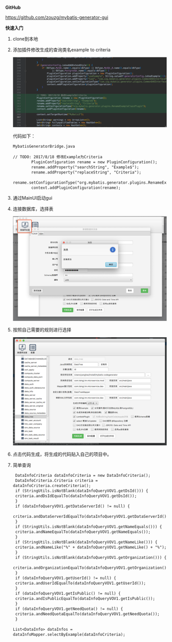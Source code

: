**GitHub**

https://github.com/zouzg/mybatis-generator-gui

**快速入门**

1. clone到本地

2. 添加插件修改生成的查询类名example to criteria

   ![image-20200407100710109](../all_images/image-20200407100710109.png)

   代码如下：

   ```
   MybatisGeneratorBridge.java
   
   // TODO: 2017/8/18 修改Example为Criteria
           PluginConfiguration rename = new PluginConfiguration();
           rename.addProperty("searchString", "Example$");
           rename.addProperty("replaceString", "Criteria");
           rename.setConfigurationType("org.mybatis.generator.plugins.RenameExampleClassPlugin");
           context.addPluginConfiguration(rename);
   ```

   

3. 通过MainUI启动gui

4. 连接数据库，选择表

   ![image-20200407101207527](../all_images/image-20200407101207527.png)

5. 按照自己需要的规则进行选择

   ![image-20200407101539478](../all_images/image-20200407101539478.png)

6. 点击代码生成，将生成的代码贴入自己的项目中。

7. 简单查询

   ```
    DataInfoCriteria dataInfoCriteria = new DataInfoCriteria();
    DataInfoCriteria.Criteria criteria = dataInfoCriteria.createCriteria();
    if (StringUtils.isNotBlank(dataInfoQueryVOV1.getDsId())) {
    criteria.andDsIdEqualTo(dataInfoQueryVOV1.getDsId());
    }
    if (dataInfoQueryVOV1.getDataServerId() != null) {
    criteria.andDataServerIdEqualTo(dataInfoQueryVOV1.getDataServerId());
    }
    if (StringUtils.isNotBlank(dataInfoQueryVOV1.getNameEquals())) {
    criteria.andNameEqualTo(dataInfoQueryVOV1.getNameEquals());
    }
    if (StringUtils.isNotBlank(dataInfoQueryVOV1.getNameLike())) {
    criteria.andNameLike("%" + dataInfoQueryVOV1.getNameLike() + "%");
    }
    if (StringUtils.isNotBlank(dataInfoQueryVOV1.getOrganization())) {
    criteria.andOrganizationEqualTo(dataInfoQueryVOV1.getOrganization());
    }
    if (dataInfoQueryVOV1.getUserId() != null) {
    criteria.andUserIdEqualTo(dataInfoQueryVOV1.getUserId());
    }
    if (dataInfoQueryVOV1.getIsPublic() != null) {
    criteria.andIsPublicEqualTo(dataInfoQueryVOV1.getIsPublic());
    }
    if (dataInfoQueryVOV1.getNeedQuota() != null) {
    criteria.andNeedQuotaEqualTo(dataInfoQueryVOV1.getNeedQuota());
    }
   
   List<DataInfo> dataInfos = dataInfoMapper.selectByExample(dataInfoCriteria);
   
   ```

   

  